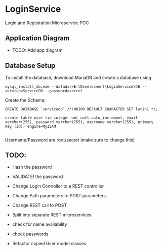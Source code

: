 # LoginService
Login and Registration Microservice POC

## Application Diagram

* TODO: Add app diagram

## Database Setup

To install the database, download MariaDB and create a database using:

```
mysql_install_db.exe --datadir=E:\Development\LoginService\DB --service=ServiceDB --password=secret
```

Create the Schema:

```
CREATE DATABASE `servicedb` /*!40100 DEFAULT CHARACTER SET latin1 */;

create table user (id integer not null auto_increment, email varchar(255), password varchar(255), username varchar(255), primary key (id)) engine=MyISAM


```

Username/Password are root/secret (make sure to change this)

## TODO:

* Hash the password

* VALIDATE! the password

* Change Login Controller to a REST controller

* Change Path parameters to POST parameters

* Change REST call to POST

* Split into separate REST microservices

* check for name availability

* check passwords

* Refactor copied User model classes